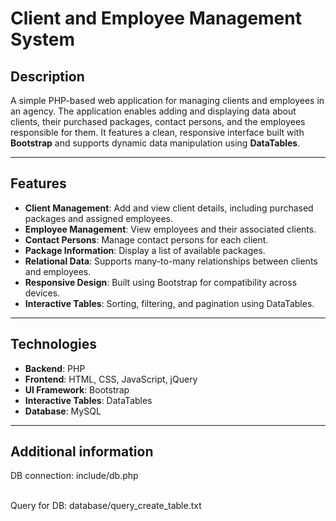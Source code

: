 
# Client and Employee Management System

## Description

A simple PHP-based web application for managing clients and employees in an agency. The application enables adding and displaying data about clients, their purchased packages, contact persons, and the employees responsible for them. It features a clean, responsive interface built with **Bootstrap** and supports dynamic data manipulation using **DataTables**.

---

## Features

- **Client Management**: Add and view client details, including purchased packages and assigned employees.
- **Employee Management**: View employees and their associated clients.
- **Contact Persons**: Manage contact persons for each client.
- **Package Information**: Display a list of available packages.
- **Relational Data**: Supports many-to-many relationships between clients and employees.
- **Responsive Design**: Built using Bootstrap for compatibility across devices.
- **Interactive Tables**: Sorting, filtering, and pagination using DataTables.

---

## Technologies

- **Backend**: PHP
- **Frontend**: HTML, CSS, JavaScript, jQuery
- **UI Framework**: Bootstrap
- **Interactive Tables**: DataTables
- **Database**: MySQL

---

## Additional information

DB connection: include/db.php  

<br>
Query for DB: database/query_create_table.txt
